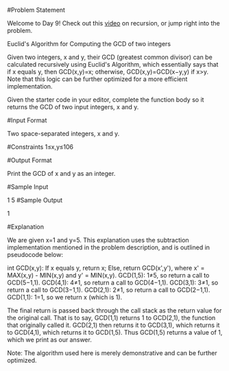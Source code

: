 #Problem Statement

Welcome to Day 9! Check out this [video](https://www.youtube.com/watch?v=glENxqtJzAQ&feature=youtu.be) on recursion, or jump right into the problem.

Euclid's Algorithm for Computing the GCD of two integers

Given two integers, x and y, their GCD (greatest common divisor) can be calculated recursively using Euclid's Algorithm, which essentially says that if x equals y, then GCD(x,y)=x; otherwise, GCD(x,y)=GCD(x−y,y) if x>y. Note that this logic can be further optimized for a more efficient implementation.

Given the starter code in your editor, complete the function body so it returns the GCD of two input integers, x and y.

#Input Format

Two space-separated integers, x and y.

#Constraints 
1≤x,y≤106

#Output Format

Print the GCD of x and y as an integer.

#Sample Input

1 5
#Sample Output

1

#Explanation

We are given x=1 and y=5. This explanation uses the subtraction implementation mentioned in the problem description, and is outlined in pseudocode below:

int GCD(x,y): 
    If x equals y, return x; 
    Else, return GCD(x',y'), where x' = MAX(x,y) - MIN(x,y) and y' = MIN(x,y).
GCD(1,5): 1≠5, so return a call to GCD(5−1,1). 
GCD(4,1): 4≠1, so return a call to GCD(4−1,1). 
GCD(3,1): 3≠1, so return a call to GCD(3−1,1). 
GCD(2,1): 2≠1, so return a call to GCD(2−1,1). 
GCD(1,1): 1=1, so we return x (which is 1).

The final return is passed back through the call stack as the return value for the original call. That is to say, GCD(1,1) returns 1 to GCD(2,1), the function that originally called it. GCD(2,1) then returns it to GCD(3,1), which returns it to GCD(4,1), which returns it to GCD(1,5). Thus GCD(1,5) returns a value of 1, which we print as our answer.

Note: The algorithm used here is merely demonstrative and can be further optimized.